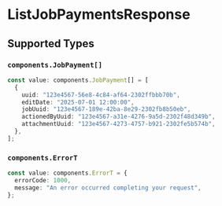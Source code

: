 # ListJobPaymentsResponse


## Supported Types

### `components.JobPayment[]`

```typescript
const value: components.JobPayment[] = [
  {
    uuid: "123e4567-56e8-4c84-af64-2302ffbbb70b",
    editDate: "2025-07-01 12:00:00",
    jobUuid: "123e4567-189e-42ba-8e29-2302fb8b50eb",
    actionedByUuid: "123e4567-a31e-4276-9a5d-2302f48d349b",
    attachmentUuid: "123e4567-4273-4757-b921-2302fe5b574b",
  },
];
```

### `components.ErrorT`

```typescript
const value: components.ErrorT = {
  errorCode: 1000,
  message: "An error occurred completing your request",
};
```

